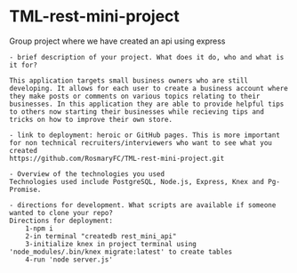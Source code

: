 # TML-rest-mini-project
Group project where we have created an api using express


	- brief description of your project. What does it do, who and what is it for? 

	This application targets small business owners who are still developing. It allows for each user to create a business account where they make posts or comments on various topics relating to their businesses. In this application they are able to provide helpful tips to others now starting their businesses while recieving tips and tricks on how to improve their own store.

	- link to deployment: heroic or GitHub pages. This is more important for non technical recruiters/interviewers who want to see what you created
	https://github.com/RosmaryFC/TML-rest-mini-project.git

	- Overview of the technologies you used
	Technologies used include PostgreSQL, Node.js, Express, Knex and Pg-Promise. 

	- directions for development. What scripts are available if someone wanted to clone your repo? 
	Directions for deployment:
		1-npm i 
		2-in terminal "createdb rest_mini_api"
		3-initialize knex in project terminal using 'node_modules/.bin/knex migrate:latest' to create tables
		4-run 'node server.js'
		

    

